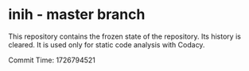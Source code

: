 # inih - master branch

This repository contains the frozen state of the repository.
Its history is cleared. It is used only for static code
analysis with Codacy.

Commit Time: 1726794521